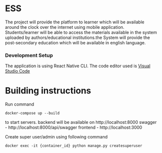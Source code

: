 # ESS
The project will provide the platform to learner which will be available around the clock over the internet using mobile application. Students/learner will be able to access the materials available in the system uploaded by authors/educational institutions.the System will provide the post-secondary education which will be available in english language.

### Development Setup

The application is using React Native CLI. The code editor used is [Visual Studio Code](https://code.visualstudio.com/)

# Building instructions

Run command
```
docker-compose up --build
```
to start servers.
backend will be available on 
http://localhost:8000
swagger - http://localhost:8000/api/swagger
frontend - http://localhost:3000

Create super user/admin using following command
```
docker exec -it {container_id} python manage.py createsuperuser
```
